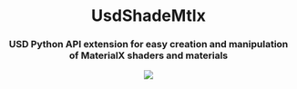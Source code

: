 <h1 align="center">UsdShadeMtlx</h1>

<h3 align="center"> USD Python API extension for easy creation and manipulation of MaterialX shaders and materials </h3>

<div align="center">
  <img src=i![Python](https://img.shields.io/badge/python-3670A0?style=for-the-badge&logo=python&logoColor=ffdd54)></a>
</div>

